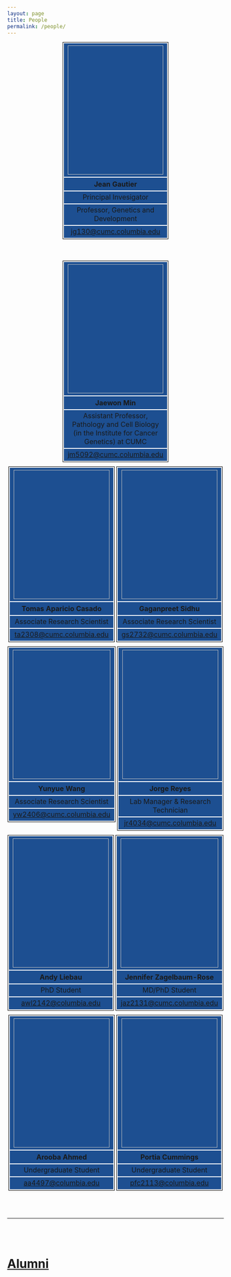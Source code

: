 ```yaml
---
layout: page
title: People
permalink: /people/
---
```


<style>
table {
  width:100%;
  margin:auto;
  display:inline-table;
  border-collapse:unset;
  border: 1px solid #000000;
}
table td, table th {
  text-align:center;
  background-color:#1d4f91;
  border:1px solid #1d4f91;
}
.table-container {
  text-align:center;
}
.spacer {
  height:0px;
}
@media (min-width:500px) {
  table {
    width:49%;
  }
  .spacer {
    height:10px; 
  }
}
</style>

<div class="table-container">
<table>
<tr><th><img style="display:inline-block;height:300px;width:300px;background:url('/assets/img/people/jg130.jpg');background-size:cover;background-position:center top"></th></tr>
<tr><th>Jean Gautier</th></tr>
<tr><td>Principal Invesigator</td></tr>
<tr><td>Professor, Genetics and Development</td></tr> 
<tr><td><a class="u-email" href="mailto:jg130@cumc.columbia.edu">jg130@cumc.columbia.edu</a></td></tr>
</table>
</div>

<div style="height:50px;"></div>

<div class="table-container">
<table>
<tr><th><img style="display:inline-block;height:300px;width:300px;background:url('/assets/img/people/jm5092.jpg');background-size:cover;background-position:center top"></th></tr>
<tr><th>Jaewon Min</th></tr>
<tr><td>Assistant Professor, Pathology and Cell Biology (in the Institute for Cancer Genetics) at CUMC</td></tr> 
<tr><td><a class="u-email" href="mailto:jm5092@cumc.columbia.edu">jm5092@cumc.columbia.edu</a></td></tr> 
</table>
</div>

<div class="spacer"></div>

<div class="table-container">
<table>
<tr><th><img style="display:inline-block;height:300px;width:300px;background:url('/assets/img/people/ta2308.jpg');background-size:cover;background-position:center top"></th></tr>
<tr><th>Tomas Aparicio Casado</th></tr>
<tr><td>Associate Research Scientist</td></tr> 
<tr><td><a class="u-email" href="mailto:ta2308@cumc.columbia.edu">ta2308@cumc.columbia.edu</a></td></tr> 
</table>
<table>
<tr><th><img style="display:inline-block;height:300px;width:300px;background:url('/assets/img/people/gs2732.jpg');background-size:cover;background-position:center top"></th></tr>
<tr><th>Gaganpreet Sidhu</th></tr>
<tr><td>Associate Research Scientist</td></tr> 
<tr><td><a class="u-email" href="mailto:gs2732@cumc.columbia.edu">gs2732@cumc.columbia.edu</a></td></tr> 
</table>
</div>

<div class="spacer"></div>

<div class="table-container">
<table>
<tr><th><img style="display:inline-block;height:300px;width:300px;background:url('/assets/img/people/yw2406.jpg');background-size:cover;background-position:center top"></th></tr>
<tr><th>Yunyue Wang</th></tr>
<tr><td>Associate Research Scientist</td></tr> 
<tr><td><a class="u-email" href="mailto:yw2406@cumc.columbia.edu">yw2406@cumc.columbia.edu</a></td></tr> 
</table>
<table>
<tr><th><img style="display:inline-block;height:300px;width:300px;background:url('/assets/img/people/jr4034.jpg');background-size:cover;background-position:center top"></th></tr>
<tr><th>Jorge Reyes</th></tr>
<tr><td>Lab Manager & Research Technician</td></tr> 
<tr><td><a class="u-email" href="mailto:jr4034@cumc.columbia.edu">jr4034@cumc.columbia.edu</a></td></tr> 
</table>
</div>

<div class="spacer"></div>

<div class="table-container">
<table>
<tr><th><img style="display:inline-block;height:300px;width:300px;background:url('/assets/img/people/awl2142.jpg');background-size:cover;background-position:center top"></th></tr>
<tr><th>Andy Liebau</th></tr>
<tr><td>PhD Student</td></tr> 
<tr><td><a class="u-email" href="mailto:awl2142@columbia.edu">awl2142@columbia.edu</a></td></tr> 
</table>
<table>
<tr><th><img style="display:inline-block;height:300px;width:300px;background:url('/assets/img/people/jaz2131.jpg');background-size:cover;background-position:center top"></th></tr>
<tr><th>Jennifer Zagelbaum-Rose</th></tr>
<tr><td>MD/PhD Student</td></tr> 
<tr><td><a class="u-email" href="mailto:jaz2131@cumc.columbia.edu">jaz2131@cumc.columbia.edu</a></td></tr> 
</table>
</div>

<div class="spacer"></div>

<div class="table-container">
<table>
<tr><th><img style="display:inline-block;height:300px;width:300px;background:url('/assets/img/people/aa4497.jpg');background-size:cover;background-position:center top"></th></tr>
<tr><th>Arooba Ahmed</th></tr>
<tr><td>Undergraduate Student</td></tr> 
<tr><td><a class="u-email" href="mailto:aa4497@columbia.edu">aa4497@columbia.edu</a></td></tr> 
</table>
<table>
<tr><th><img style="display:inline-block;height:300px;width:300px;background:url('/assets/img/people/pfc2113.jpg');background-size:cover;background-position:center top"></th></tr>
<tr><th>Portia Cummings</th></tr>
<tr><td>Undergraduate Student</td></tr> 
<tr><td><a class="u-email" href="mailto:pfc2113@columbia.edu">pfc2113@columbia.edu</a></td></tr> 
</table>
</div>

<div style="height:50px;"></div>

----------------

<br/><br/>

# [Alumni](/alumni)
